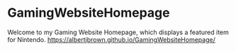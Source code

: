 # GamingWebsiteHomepage
Welcome to my Gaming Website Homepage, which displays a featured item for Nintendo.
https://albertjbrown.github.io/GamingWebsiteHomepage/
